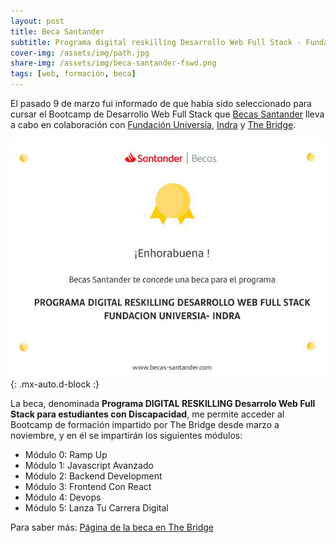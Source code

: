 ```yaml
---
layout: post
title: Beca Santander
subtitle: Programa digital reskilling Desarrollo Web Full Stack - Fundación Universia - Indra
cover-img: /assets/img/path.jpg
share-img: /assets/img/beca-santander-fswd.png
tags: [web, formación, beca]
---
```


El pasado 9 de marzo fui informado de que había sido seleccionado para cursar el Bootcamp de Desarrollo Web Full Stack que [Becas Santander](https://www.becas-santander.com/es/index.html) lleva a cabo en colaboración con [Fundación Universia](https://jobs.universia.net/), [Indra](https://www.indracompany.com/) y [The Bridge](https://www.thebridge.tech/).

![¡Conseguido!](/assets/img/beca-santander-fswd.png){: .mx-auto.d-block :}

La beca, denominada **Programa DIGITAL RESKILLING Desarrolo Web Full Stack para estudiantes con Discapacidad**, me permite acceder al Bootcamp de formación impartido por The Bridge desde marzo a noviembre, y en él se impartirán los siguientes módulos:

- Módulo 0: Ramp Up 
- Módulo 1: Javascript Avanzado 
- Módulo 2: Backend Development 
- Módulo 3: Frontend Con React 
- Módulo 4: Devops
- Módulo 5: Lanza Tu Carrera Digital 

Para saber más: [Página de la beca en The Bridge](https://www.thebridge.tech/curso/bootcamp-indra-fundacion-universia#solicitud-beca)
